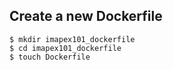 
## Create a new Dockerfile

```
$ mkdir imapex101_dockerfile
$ cd imapex101_dockerfile
$ touch Dockerfile
```